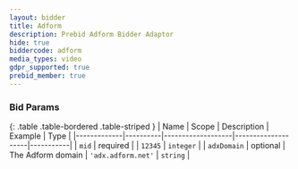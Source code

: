 ```yaml
---
layout: bidder
title: Adform
description: Prebid Adform Bidder Adaptor
hide: true
biddercode: adform
media_types: video
gdpr_supported: true
prebid_member: true
---
```



### Bid Params

{: .table .table-bordered .table-striped }
| Name        | Scope    | Description       | Example            | Type      |
|-------------|----------|-------------------|--------------------|-----------|
| `mid`       | required |                   | `12345`            | `integer` |
| `adxDomain` | optional | The Adform domain | `'adx.adform.net'` | `string`  |
